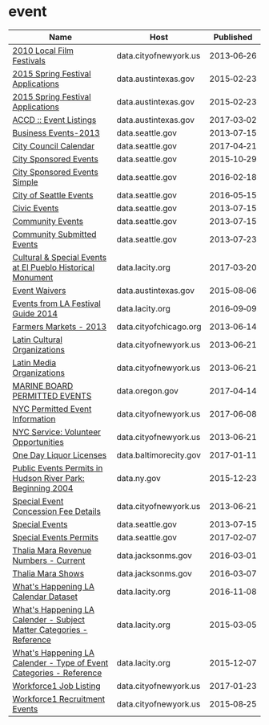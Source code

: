 # event

Name | Host | Published
---- | ---- | ---------
[2010 Local Film Festivals](../datasets/yggg-xf4b.md) | data.cityofnewyork.us | 2013&#x2011;06&#x2011;26
[2015 Spring Festival Applications](../datasets/x64f-gjq4.md) | data.austintexas.gov | 2015&#x2011;02&#x2011;23
[2015 Spring Festival Applications](../datasets/x64f-gjq4.md) | data.austintexas.gov | 2015&#x2011;02&#x2011;23
[ACCD :: Event Listings](../datasets/p9ma-z6y9.md) | data.austintexas.gov | 2017&#x2011;03&#x2011;02
[Business Events-2013](../datasets/8ia9-etqi.md) | data.seattle.gov | 2013&#x2011;07&#x2011;15
[City Council Calendar](../datasets/ivxr-h48f.md) | data.seattle.gov | 2017&#x2011;04&#x2011;21
[City Sponsored Events](../datasets/7m6y-k25v.md) | data.seattle.gov | 2015&#x2011;10&#x2011;29
[City Sponsored Events Simple](../datasets/39xq-zv8h.md) | data.seattle.gov | 2016&#x2011;02&#x2011;18
[City of Seattle Events](../datasets/cprz-jsz8.md) | data.seattle.gov | 2016&#x2011;05&#x2011;15
[Civic Events](../datasets/tta6-nr36.md) | data.seattle.gov | 2013&#x2011;07&#x2011;15
[Community Events](../datasets/mmhs-cjev.md) | data.seattle.gov | 2013&#x2011;07&#x2011;15
[Community Submitted Events](../datasets/t5mx-wchj.md) | data.seattle.gov | 2013&#x2011;07&#x2011;23
[Cultural & Special Events at El Pueblo Historical Monument](../datasets/8sbu-dvfy.md) | data.lacity.org | 2017&#x2011;03&#x2011;20
[Event Waivers](../datasets/fytz-zuei.md) | data.austintexas.gov | 2015&#x2011;08&#x2011;06
[Events from LA Festival Guide 2014](../datasets/acy8-72w9.md) | data.lacity.org | 2016&#x2011;09&#x2011;09
[Farmers Markets - 2013](../datasets/i8y3-ytj4.md) | data.cityofchicago.org | 2013&#x2011;06&#x2011;14
[Latin Cultural Organizations](../datasets/799n-b76v.md) | data.cityofnewyork.us | 2013&#x2011;06&#x2011;21
[Latin Media Organizations](../datasets/9z9b-6hvk.md) | data.cityofnewyork.us | 2013&#x2011;06&#x2011;21
[MARINE BOARD PERMITTED EVENTS](../datasets/7zxm-9fbf.md) | data.oregon.gov | 2017&#x2011;04&#x2011;14
[NYC Permitted Event Information](../datasets/tvpp-9vvx.md) | data.cityofnewyork.us | 2017&#x2011;06&#x2011;08
[NYC Service: Volunteer Opportunities](../datasets/bquu-z2ht.md) | data.cityofnewyork.us | 2013&#x2011;06&#x2011;21
[One Day Liquor Licenses](../datasets/bcxw-m234.md) | data.baltimorecity.gov | 2017&#x2011;01&#x2011;11
[Public Events Permits in Hudson River Park: Beginning 2004](../datasets/nwx8-ckzy.md) | data.ny.gov | 2015&#x2011;12&#x2011;23
[Special Event Concession Fee Details](../datasets/7cqi-bt79.md) | data.cityofnewyork.us | 2013&#x2011;06&#x2011;21
[Special Events](../datasets/fva2-7c82.md) | data.seattle.gov | 2013&#x2011;07&#x2011;15
[Special Events Permits](../datasets/dm95-f8w5.md) | data.seattle.gov | 2017&#x2011;02&#x2011;07
[Thalia Mara Revenue Numbers - Current](../datasets/n89e-qb3v.md) | data.jacksonms.gov | 2016&#x2011;03&#x2011;01
[Thalia Mara Shows](../datasets/fcrk-mukz.md) | data.jacksonms.gov | 2016&#x2011;03&#x2011;07
[What's Happening LA Calendar Dataset](../datasets/d3th-bqdk.md) | data.lacity.org | 2016&#x2011;11&#x2011;08
[What's Happening LA Calender - Subject Matter Categories - Reference](../datasets/746u-cr6b.md) | data.lacity.org | 2015&#x2011;03&#x2011;05
[What's Happening LA Calender - Type of Event Categories - Reference](../datasets/si79-fpzd.md) | data.lacity.org | 2015&#x2011;12&#x2011;07
[Workforce1 Job Listing](../datasets/ay9k-vznm.md) | data.cityofnewyork.us | 2017&#x2011;01&#x2011;23
[Workforce1 Recruitment Events](../datasets/kf2b-aeh5.md) | data.cityofnewyork.us | 2015&#x2011;08&#x2011;25

